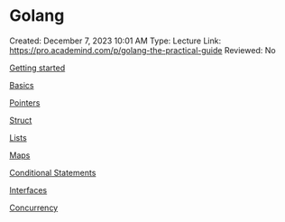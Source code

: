 # Golang

Created: December 7, 2023 10:01 AM
Type: Lecture
Link: https://pro.academind.com/p/golang-the-practical-guide
Reviewed: No

[Getting started](Getting%20started.md)

[Basics](Basics.md)

[Pointers](Pointers.md)

[Struct](Struct.md)

[Lists](Lists.md)

[Maps](Maps.md)

[Conditional Statements](Conditional%20Statements.md)

[Interfaces](Interfaces.md)

[Concurrency](Concurrency.md)